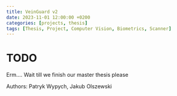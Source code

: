 ```yaml
---
title: VeinGuard v2
date: 2023-11-01 12:00:00 +0200
categories: [projects, thesis]
tags: [Thesis, Project, Computer Vision, Biometrics, Scanner]
---
```


# TODO
Erm.... Wait till we finish our master thesis please

Authors: Patryk Wypych, Jakub Olszewski